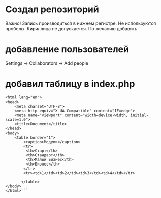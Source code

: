 #  Создал репозиторий 
Важно! Запись производиться в нижнем регистре. Не  используются пробелы. Кириллица не допускается.
По желанию добавить  


 # добавление пользователей
  Settings -> Collaborators -> Add people 

# добавил таблицу в index.php 
```<!DOCTYPE html>
<html lang="en">
<head>
    <meta charset="UTF-8">
    <meta http-equiv="X-UA-Compatible" content="IE=edge">
    <meta name="viewport" content="width=device-width, initial-scale=1.0">
    <title>Document</title>
</head>
<body>
    <table border="1">
        <caption>Модули</caption>
        <tr>
         <th>Старт</th>
         <th>Стандарт</th>
         <th>Малый Бизнес</th>
         <th>Бизнес</th>
        </tr>
        <tr><td>1</td><td>2</td><td>3</td><td>4</td></tr>
        
       </table>
</body>
</html>```